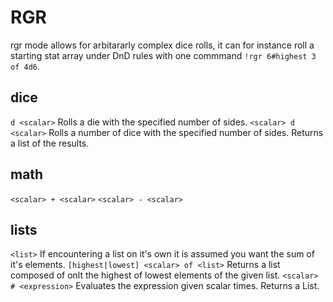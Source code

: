 # RGR 
rgr mode allows for arbitararly complex dice rolls, it can for 
instance roll a starting stat array under DnD rules with one commmand 
`!rgr 6#highest 3 of 4d6`.

## dice
`d <scalar>`            Rolls a die with the specified number of sides.
`<scalar> d <scalar>`   Rolls a number of dice with the specified number of sides. Returns a list of the results.

## math
`<scalar> + <scalar>`
`<scalar> - <scalar>`

## lists
`<list>`                                If encountering a list on it's own it is assumed you want the sum of it's elements.
`[highest|lowest] <scalar> of <list>`   Returns a list composed of onlt the highest of lowest elements of the given list.
`<scalar> # <expression>`               Evaluates the expression given scalar times. Returns a List.

